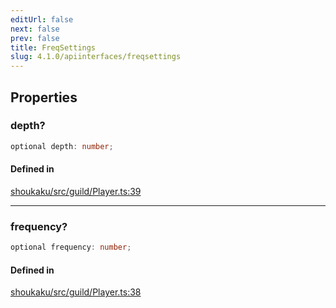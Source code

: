 ```yaml
---
editUrl: false
next: false
prev: false
title: FreqSettings
slug: 4.1.0/apiinterfaces/freqsettings
---
```


## Properties

<a id="depth" name="depth" />

### depth?

```ts
optional depth: number;
```

#### Defined in

[shoukaku/src/guild/Player.ts:39](https://github.com/shipgirlproject/shoukaku/blob/30762f5af6c7b4176e69ee96fa39bc204a7cff21/src/guild/Player.ts#L39)

***

<a id="frequency" name="frequency" />

### frequency?

```ts
optional frequency: number;
```

#### Defined in

[shoukaku/src/guild/Player.ts:38](https://github.com/shipgirlproject/shoukaku/blob/30762f5af6c7b4176e69ee96fa39bc204a7cff21/src/guild/Player.ts#L38)
